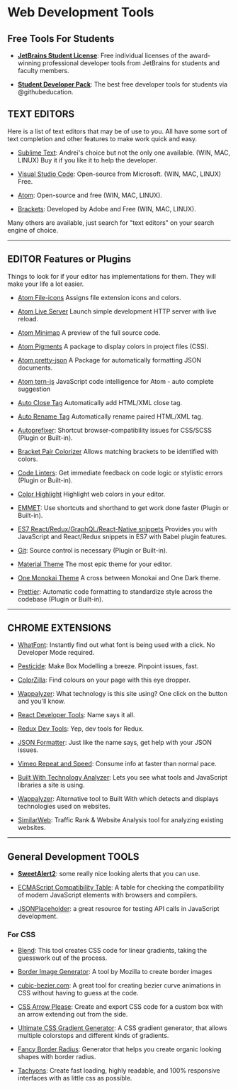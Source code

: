 # Web Development Tools

## Free Tools For Students

* [**JetBrains Student License**](https://www.jetbrains.com/student/):  Free individual licenses of the award-winning professional developer tools from JetBrains for students and faculty members.

* [**Student Developer Pack**](https://education.github.com/pack): The best free developer tools for students via @githubeducation.

## TEXT EDITORS

Here is a list of text editors that may be of use to you. All have some sort of text completion and other features to make work quick and easy.

* [Sublime Text](https://www.sublimetext.com/3): Andrei's choice but not the only one available. (WIN, MAC, LINUX) Buy it if you like it to help the developer.

* [Visual Studio Code](https://code.visualstudio.com/): Open-source from Microsoft. (WIN, MAC, LINUX) Free.

* [Atom](https://atom.io/): Open-source and free (WIN, MAC, LINUX).

* [Brackets](http://brackets.io/): Developed by Adobe and Free (WIN, MAC, LINUX).

Many others are available, just search for "text editors" on your search engine of choice.

---

## EDITOR Features or Plugins

Things to look for if your editor has implementations for them. They will make your life a lot easier.

* [Atom File-icons](https://atom.io/packages/file-icons) Assigns file extension icons and colors.

* [Atom Live Server](https://atom.io/packages/atom-live-server) Launch simple development HTTP server with live reload.

* [Atom Minimap](https://atom.io/packages/minimap) A preview of the full source code.

* [Atom Pigments](https://atom.io/packages/pigments) A package to display colors in project files (CSS).

* [Atom pretty-json](https://atom.io/packages/pretty-json) A Package for automatically formatting JSON documents.

* [Atom tern-js](https://atom.io/packages/atom-ternjs) JavaScript code intelligence for Atom - auto complete suggestion

* [Auto Close Tag](https://marketplace.visualstudio.com/items?itemName=formulahendry.auto-close-tag) Automatically add HTML/XML close tag.

* [Auto Rename Tag](https://marketplace.visualstudio.com/items?itemName=formulahendry.auto-rename-tag) Automatically rename paired HTML/XML tag.

* [Autoprefixer](https://atom.io/packages/autoprefixer): Shortcut browser-compatibility issues for CSS/SCSS (Plugin or Built-in).

* [Bracket Pair Colorizer](https://marketplace.visualstudio.com/items?itemName=CoenraadS.bracket-pair-colorizer) Allows matching brackets to be identified with colors.

* [Code Linters](https://github.com/collections/clean-code-linters): Get immediate feedback on code logic or stylistic errors (Plugin or Built-in).

* [Color Highlight](https://marketplace.visualstudio.com/items?itemName=naumovs.color-highlight) Highlight web colors in your editor.

* [EMMET](https://emmet.io/): Use shortcuts and shorthand to get work done faster (Plugin or Built-in).

* [ES7 React/Redux/GraphQL/React-Native snippets](https://marketplace.visualstudio.com/items?itemName=dsznajder.es7-react-js-snippets) Provides you with JavaScript and React/Redux snippets in ES7 with Babel plugin features.

* [Git](https://git-scm.com/): Source control is necessary (Plugin or Built-in).

* [Material Theme](https://marketplace.visualstudio.com/items?itemName=Equinusocio.vsc-material-theme) The most epic theme for your editor.

* [One Monokai Theme](https://marketplace.visualstudio.com/items?itemName=azemoh.one-monokai) A cross between Monokai and One Dark theme.

* [Prettier](https://prettier.io/): Automatic code formatting to standardize style across the codebase (Plugin or Built-in).

---

## CHROME EXTENSIONS

* [WhatFont](https://chrome.google.com/webstore/detail/whatfont/jabopobgcpjmedljpbcaablpmlmfcogm): Instantly find out what font is being used with a click. No Developer Mode required.

* [Pesticide](https://chrome.google.com/webstore/search/pesticide): Make Box Modelling a breeze. Pinpoint issues, fast.

* [ColorZilla](https://chrome.google.com/webstore/detail/colorzilla/bhlhnicpbhignbdhedgjhgdocnmhomnp): Find colours on your page with this eye dropper.

* [Wappalyzer](https://chrome.google.com/webstore/detail/wappalyzer/gppongmhjkpfnbhagpmjfkannfbllamg): What technology is this site using? One click on the button and you'll know.

* [React Developer Tools](https://chrome.google.com/webstore/detail/react-developer-tools/fmkadmapgofadopljbjfkapdkoienihi): Name says it all.

* [Redux Dev Tools](https://chrome.google.com/webstore/detail/redux-devtools/lmhkpmbekcpmknklioeibfkpmmfibljd): Yep, dev tools for Redux.

* [JSON Formatter](https://chrome.google.com/webstore/detail/json-formatter/bcjindcccaagfpapjjmafapmmgkkhgoa): Just like the name says, get help with your JSON issues.

* [Vimeo Repeat and Speed](https://chrome.google.com/webstore/detail/vimeo-repeat-speed/noonakfaafcdaagngpjehilgegefdima): Consume info at faster than normal pace.

* [Built With Technology Analyzer](https://chrome.google.com/webstore/detail/builtwith-technology-prof/dapjbgnjinbpoindlpdmhochffioedbn?hl=en-US): Lets you see what tools and JavaScript libraries a site is using.

* [Wappalyzer](https://chrome.google.com/webstore/detail/wappalyzer/gppongmhjkpfnbhagpmjfkannfbllamg): Alternative tool to Built With which detects and displays technologies used on websites.

* [SimilarWeb](https://chrome.google.com/webstore/detail/similarweb-traffic-rank-w/hoklmmgfnpapgjgcpechhaamimifchmp): Traffic Rank & Website Analysis tool for analyzing existing websites.

---

## General Development TOOLS

* [**SweetAlert2**](https://sweetalert2.github.io/?utm_content=buffer5396d&utm_medium=social&utm_source=facebook.com&utm_campaign=buffer): some really nice looking alerts that you can use.

* [ECMAScript Compatibility Table](https://kangax.github.io/compat-table/es6/): A table for checking the compatibility of modern JavaScript elements with browsers and compilers.

* [JSONPlaceholder](https://jsonplaceholder.typicode.com/): a great resource for testing API calls in JavaScript development.

### For CSS ###

* [Blend](http://colinkeany.com/blend/): This tool creates CSS code for linear gradients, taking the guesswork out of the process.

* [Border Image Generator](https://developer.mozilla.org/de/docs/Web/CSS/CSS_Background_and_Borders/Border-image_generator): A tool by Mozilla to create border images

* [cubic-bezier.com](http://cubic-bezier.com/#.17,.67,.83,.67): A great tool for creating bezier curve animations in CSS without having to guess at the code.

* [CSS Arrow Please](http://www.cssarrowplease.com/): Create and export CSS code for a custom box with an arrow extending out from the side.

* [Ultimate CSS Gradient Generator](http://www.colorzilla.com/gradient-editor/): A CSS gradient generator, that allows multiple colorstops and different kinds of gradients. 

* [Fancy Border Radius](https://9elements.github.io/fancy-border-radius/): Generator that helps you create organic looking shapes with border radius.

* [Tachyons](https://tachyons.io/): Create fast loading, highly readable, and 100% responsive interfaces with as little css as possible.

